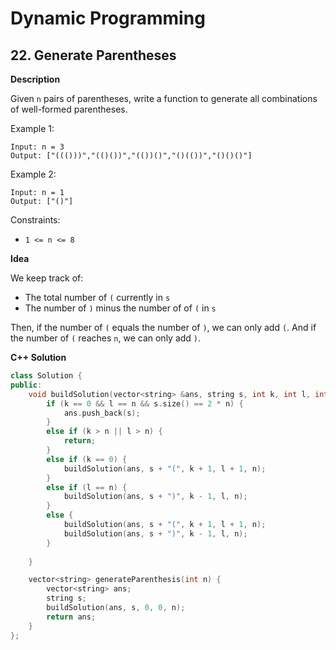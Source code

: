 # Dynamic Programming

## 22. Generate Parentheses

**Description**

Given `n` pairs of parentheses, write a function to generate all combinations of well-formed parentheses.
 
Example 1:
```
Input: n = 3
Output: ["((()))","(()())","(())()","()(())","()()()"]
```

Example 2:
```
Input: n = 1
Output: ["()"]
```

Constraints:
- `1 <= n <= 8`

**Idea**

We keep track of:
- The total number of `(` currently in `s`
- The number of `)` minus the number of of `(` in `s`

Then, if the number of `(` equals the number of `)`, we can only add `(`. And if the number of `(` reaches `n`, we can only add `)`.  

**C++ Solution**

```cpp
class Solution {
public:
    void buildSolution(vector<string> &ans, string s, int k, int l, int n) {
        if (k == 0 && l == n && s.size() == 2 * n) {
            ans.push_back(s);
        }
        else if (k > n || l > n) {
            return;
        }
        else if (k == 0) {
            buildSolution(ans, s + "(", k + 1, l + 1, n);
        }
        else if (l == n) {
            buildSolution(ans, s + ")", k - 1, l, n);
        }
        else {
            buildSolution(ans, s + "(", k + 1, l + 1, n);
            buildSolution(ans, s + ")", k - 1, l, n);
        }
        
    }

    vector<string> generateParenthesis(int n) {
        vector<string> ans;
        string s;
        buildSolution(ans, s, 0, 0, n);
        return ans;
    }
};
```

